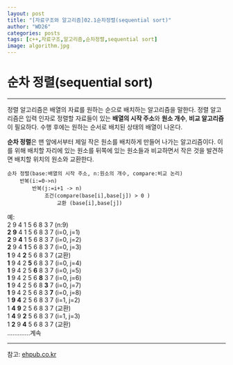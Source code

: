 ```yaml
---
layout: post
title: "[자료구조와 알고리즘]02.1순차정렬(sequential sort)"
author: "WD26"
categories: posts
tags: [c++,자료구조,알고리즘,순차정렬,sequential sort]
image: algorithm.jpg
---
```


# 순차 정렬(sequential sort)

- - -
정렬 알고리즘은 배열의 자료를 원하는 순으로 배치하는 알고리즘을 말한다. 정렬 알고리즘은 입력 인자로 정렬할 자료들이 있는 **배열의 시작 주소**와 **원소 개수**, **비교 알고리즘**이 필요하다. 수행 후에는 원하는 순서로 배치된 상태의 배열이 나온다.

**순차 정렬**은 맨 앞에서부터 제일 작은 원소를 배치하게 만들어 나가는 알고리즘이다. 이를 위해 배치할 자리에 있는 원소를 뒤쪽에 있는 원소들과 비교하면서 작은 것을 발견하면 배치할 위치의 원소와 교환한다.

```
순차 정렬(base:배열의 시작 주소, n:원소의 개수, compare:비교 논리)
	반복(i:=0->n)
    	반복(j:=i+1 -> n)
        	조건(compare(base[i],base[j]) > 0 )
            	교환 (base[i],base[j])
```

예:  
2 9 4 1 5 6 8 3 7 (n:9)  
**2** **9** 4 1 5 6 8 3 7 (i=0, j=1)  
**2** 9 **4** 1 5 6 8 3 7 (i=0, j=2)  
**2** 9 4 **1** 5 6 8 3 7 (i=0, j=3)  
**1** 9 4 **2** 5 6 8 3 7 (교환)  
**1** 9 4 2 **5** 6 8 3 7 (i=0, j=4)  
**1** 9 4 2 5 **6** 8 3 7 (i=0, j=5)  
**1** 9 4 2 5 6 **8** 3 7 (i=0, j=6)  
**1** 9 4 2 5 6 8 **3** 7 (i=0, j=7)  
**1** 9 4 2 5 6 8 3 **7** (i=0, j=8)  
1 **9** **4** 2 5 6 8 3 7 (i=1, j=2)  
1 **4** **9** 2 5 6 8 3 7 (교환)  
1 **4** 9 **2** 5 6 8 3 7 (i=1, j=3)  
1 **2** 9 **4** 5 6 8 3 7 (교환)  
.............계속  


- - -
참고: [ehpub.co.kr](http://ehpub.co.kr/2-1-%EC%88%9C%EC%B0%A8-%EC%A0%95%EB%A0%ACsequential-sort/)
